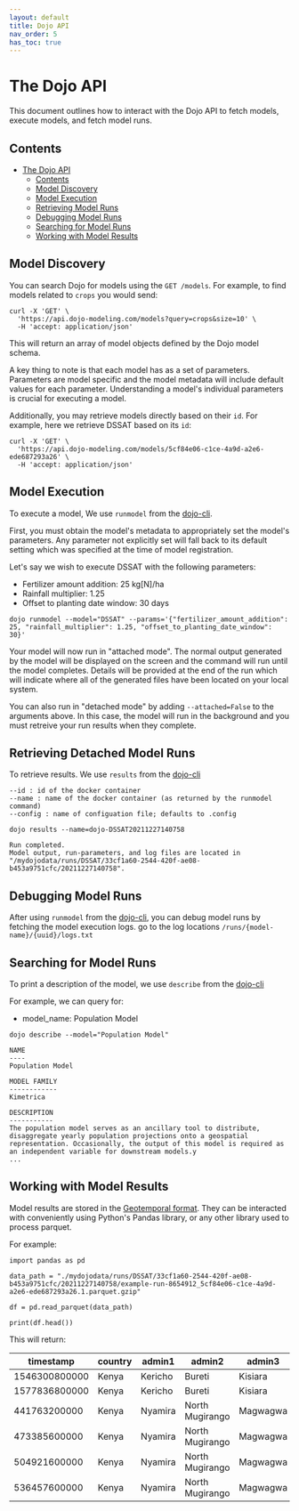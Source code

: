 ```yaml
---
layout: default
title: Dojo API
nav_order: 5
has_toc: true
---
```


# The Dojo API

This document outlines how to interact with the Dojo API to fetch models, execute models, and fetch model runs.


## Contents

- [The Dojo API](#the-dojo-api)
  - [Contents](#contents)
  - [Model Discovery](#model-discovery)
  - [Model Execution](#model-execution)
  - [Retrieving Model Runs](#retrieving-model-runs)
  - [Debugging Model Runs](#debugging-model-runs)
  - [Searching for Model Runs](#searching-for-model-runs)
  - [Working with Model Results](#working-with-model-results)

## Model Discovery

You can search Dojo for models using the `GET /models`. For example, to find models related to `crops` you would send:

```
curl -X 'GET' \
  'https://api.dojo-modeling.com/models?query=crops&size=10' \
  -H 'accept: application/json'
```

This will return an array of model objects defined by the Dojo model schema.

A key thing to note is that each model has as a set of parameters. Parameters are model specific and the model metadata will include default values for each parameter. Understanding a model's individual parameters is crucial for executing a model.

Additionally, you may retrieve models directly based on their `id`. For example, here we retrieve DSSAT based on its `id`:

```
curl -X 'GET' \
  'https://api.dojo-modeling.com/models/5cf84e06-c1ce-4a9d-a2e6-ede687293a26' \
  -H 'accept: application/json'
```

## Model Execution

To execute a model, We use `runmodel` from the [dojo-cli](https://github.com/dojo-modeling/dojo-cli#runmodel). 

First, you must obtain the model's metadata to appropriately set the model's parameters. Any parameter not explicitly set will fall back to its default setting which was specified at the time of model registration.

Let's say we wish to execute DSSAT with the following parameters:

* Fertilizer amount addition: 25 kg[N]/ha
* Rainfall multiplier: 1.25
* Offset to planting date window: 30 days

`dojo runmodel --model="DSSAT" --params='{"fertilizer_amount_addition": 25, "rainfall_multiplier": 1.25, "offset_to_planting_date_window": 30}'`

Your model will now run in "attached mode". The normal output generated by the model will be displayed on the screen and the command will run until the model completes. Details will be provided at the end of the run which will indicate where all of the generated files have been located on your local system. 

You can also run in "detached mode" by adding `--attached=False` to the arguments above. In this case, the model will run in the background and you must retreive your run results when they complete. 

## Retrieving Detached Model Runs

To retrieve results. We use `results` from the [dojo-cli](https://github.com/dojo-modeling/dojo-cli#results)

```
--id : id of the docker container
--name : name of the docker container (as returned by the runmodel command)
--config : name of configuation file; defaults to .config
```

`dojo results --name=dojo-DSSAT20211227140758`

```
Run completed.
Model output, run-parameters, and log files are located in "/mydojodata/runs/DSSAT/33cf1a60-2544-420f-ae08-b453a9751cfc/20211227140758".
```


## Debugging Model Runs

After using `runmodel` from the [dojo-cli](https://github.com/dojo-modeling/dojo-cli#runmodel), you can debug model runs by fetching the model execution logs. go to the log locations `/runs/{model-name}/{uuid}/logs.txt`


## Searching for Model Runs

To print a description of the model, we use `describe` from the [dojo-cli](https://github.com/dojo-modeling/dojo-cli#describe)

For example, we can query for:
* model_name: Population Model

`dojo describe --model="Population Model"`

```
NAME
----
Population Model

MODEL FAMILY
------------
Kimetrica

DESCRIPTION
-----------
The population model serves as an ancillary tool to distribute, disaggregate yearly population projections onto a geospatial representation. Occasionally, the output of this model is required as an independent variable for downstream models.y
...
```



## Working with Model Results

Model results are stored in the [Geotemporal format](./geotemporal-format.md). They can be interacted with conveniently using Python's Pandas library, or any other library used to process parquet. 

For example:

```
import pandas as pd

data_path = "./mydojodata/runs/DSSAT/33cf1a60-2544-420f-ae08-b453a9751cfc/20211227140758/example-run-8654912_5cf84e06-c1ce-4a9d-a2e6-ede687293a26.1.parquet.gzip"

df = pd.read_parquet(data_path)

print(df.head())
```

This will return:

| timestamp     	| country 	| admin1  	| admin2          	| admin3   	| lat    	| lng    	| feature  	| value         	|
|---------------	|---------	|---------	|-----------------	|----------	|--------	|--------	|----------	|---------------	|
| 1546300800000 	| Kenya   	| Kericho 	| Bureti          	| Kisiara  	| -0.458 	| 35.125 	| HDAT_AVE 	| 1566259200000 	|
| 1577836800000 	| Kenya   	| Kericho 	| Bureti          	| Kisiara  	| -0.458 	| 35.125 	| HDAT_AVE 	| 1599264000000 	|
| 441763200000  	| Kenya   	| Nyamira 	| North Mugirango 	| Magwagwa 	| -0.458 	| 35.042 	| HDAT_AVE 	| 461462400000  	|
| 473385600000  	| Kenya   	| Nyamira 	| North Mugirango 	| Magwagwa 	| -0.458 	| 35.042 	| HDAT_AVE 	| 495504000000  	|
| 504921600000  	| Kenya   	| Nyamira 	| North Mugirango 	| Magwagwa 	| -0.458 	| 35.042 	| HDAT_AVE 	| 526608000000  	|
| 536457600000  	| Kenya   	| Nyamira 	| North Mugirango 	| Magwagwa 	| -0.458 	| 35.042 	| HDAT_AVE 	| 557366400000  	|
